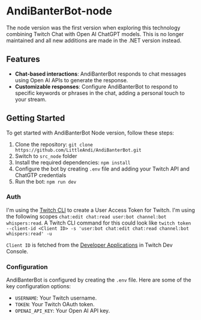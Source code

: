# AndiBanterBot-node

The node version was the first version when exploring this technology combining
Twitch Chat with Open AI ChatGPT models. This is no longer maintained and all
new additions are made in the .NET version instead.

## Features

- **Chat-based interactions**: AndiBanterBot responds to chat messages using Open AI APIs to generate the response.
- **Customizable responses**: Configure AndiBanterBot to respond to specific keywords or phrases in the chat, adding a personal touch to your stream.

## Getting Started

To get started with AndiBanterBot Node version, follow these steps:

1. Clone the repository: `git clone https://github.com/LittleAndi/AndiBanterBot.git`
2. Switch to `src_node` folder
3. Install the required dependencies: `npm install`
4. Configure the bot by creating `.env` file and adding your Twitch API and ChatGTP credentials
5. Run the bot: `npm run dev`

### Auth

I'm using the [Twitch CLI](https://github.com/twitchdev/twitch-cli) to create a User Access Token for Twitch.
I'm using the following scopes `chat:edit chat:read user:bot channel:bot whispers:read`.
A Twitch CLI command for this could look like
`twitch token --client-id <Client ID> -s 'user:bot chat:edit chat:read channel:bot whispers:read' -u`

`Client ID` is fetched from the [Developer Applications](https://dev.twitch.tv/console/apps) in Twitch Dev Console.

### Configuration

AndiBanterBot is configured by creating the `.env` file. Here are some of the key configuration options:

- `USERNAME`: Your Twitch username.
- `TOKEN`: Your Twitch OAuth token.
- `OPENAI_API_KEY`: Your Open AI API key.
